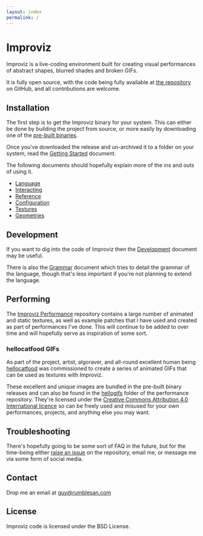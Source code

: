 ```yaml
---
layout: index
permalink: /
---
```


# Improviz

Improviz is a live-coding environment built for creating visual performances of abstract shapes, blurred shades and broken GIFs.

It is fully open source, with the code being fully available at [the repository](https://github.com/rumblesan/improviz) on GitHub, and all contributions are welcome.

## Installation

The first step is to get the Improviz binary for your system. This can either be done by building the project from source, or more easily by downloading one of the [pre-built binaries](https://github.com/rumblesan/improviz/releases).

Once you've downloaded the release and un-archived it to a folder on your system, read the [Getting Started](./getting-started.md) document.

The following documents should hopefully explain more of the ins and outs of using it.

* [Language](./language.md)
* [Interacting](./interacting.md)
* [Reference](./reference.md)
* [Configuration](./configuration.md)
* [Textures](./textures.md)
* [Geometries](./geometries.md)

## Development

If you want to dig into the code of Improviz then the [Development](./development.md) document may be useful.

There is also the [Grammar](./grammar.md) document which tries to detail the grammar of the language, though that's less important if you're not planning to extend the language.

## Performing

The [Improviz Performance](https://github.com/rumblesan/improviz-performance/) repository contains a large number of animated and static textures, as well as example patches that I have used and created as part of performances I've done.  This will continue to be added to over time and will hopefully serve as inspiration of some sort.

### hellocatfood GIFs

As part of the project, artist, algoraver, and all-round excellent human being [hellocatfood](https://hellocatfood.com) was commissioned to create a series of animated GIFs that can be used as textures with Improviz.

These excellent and unique images are bundled in the pre-built binary releases and can also be found in the [hellogifs](https://github.com/rumblesan/improviz-performance/tree/master/hellogifs) folder of the performance repository. They're licensed under the [Creative Commons Attribution 4.0 International licence](https://creativecommons.org/licenses/by/4.0/) so can be freely used and misused for your own performances, projects, and anything else you may want.

## Troubleshooting

There's hopefully going to be some sort of FAQ in the future, but for the time-being either [raise an issue](https://github.com/rumblesan/improviz/issues) on the repository, email me, or message me via some form of social media.

## Contact

Drop me an email at guy@rumblesan.com

## License

Improviz code is licensed under the BSD License.
